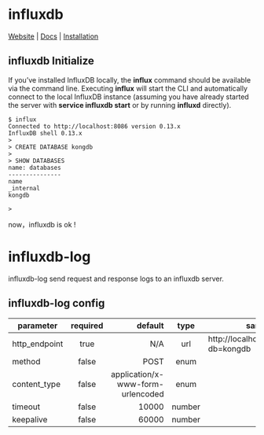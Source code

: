 # influxdb

[Website](https://www.influxdata.com) |
[Docs](https://docs.influxdata.com/influxdb/v0.13/) |
[Installation](https://docs.influxdata.com/influxdb/v0.13/introduction/installation/)

## influxdb Initialize
If you’ve installed InfluxDB locally, the **influx** command should be available via the command line. Executing **influx** will start the CLI and automatically connect to the local InfluxDB instance (assuming you have already started the server with **service influxdb start** or by running **influxd** directly). 

```
$ influx
Connected to http://localhost:8086 version 0.13.x
InfluxDB shell 0.13.x
>
> CREATE DATABASE kongdb
>
> SHOW DATABASES
name: databases
---------------
name
_internal
kongdb

>

```

now，influxdb is ok ! 

# influxdb-log

influxdb-log send request and response logs to an influxdb server.

## influxdb-log config


| parameter | required | default | type |sample
| --------- |:--------:| -------:|:----:|------
| http_endpoint | true | N/A | url | http://localhost:8086/write?db=kongdb
| method | false | POST | enum
| content_type | false | application/x-www-form-urlencoded | enum
| timeout | false | 10000 | number
| keepalive | false | 60000 | number

